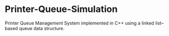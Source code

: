 # Printer-Queue-Simulation
Printer Queue Management System implemented in C++ using a linked list–based queue data structure.
